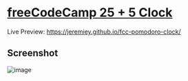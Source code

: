 # [freeCodeCamp 25 + 5 Clock](https://www.freecodecamp.org/learn/front-end-development-libraries/front-end-development-libraries-projects/build-a-25--5-clock)

Live Preview: <https://jeremiey.github.io/fcc-pomodoro-clock/>

## Screenshot

![image](https://user-images.githubusercontent.com/87664239/155601731-98922adb-f613-4d38-8101-71b0ea5840a6.png)
